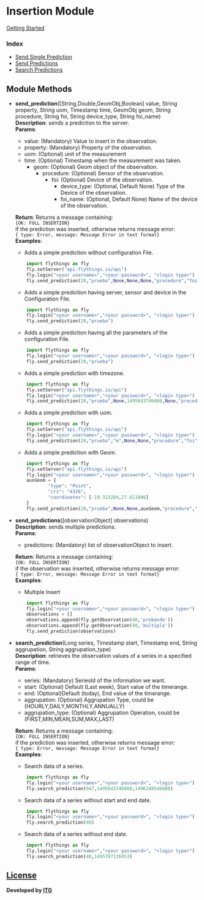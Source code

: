 # Insertion Module

[Getting Started](https://github.com/flythings/python)

### Index

* [Send Single Prediction](#send_prediction)
* [Send Predictions](#send_predictions.)
* [Search Predictions](#search_prediction)

## Module Methods

- <a name="send_prediction"></a>**send_prediction**([String,Double,GeomObj,Boolean] value, String property, String uom,
  Timestamp time, GeomObj geom, String procedure, String foi, String device_type, String foi_name)    
  **Description**: sends a prediction to the server.   
  **Params**:
    - value: (Mandatory) Value to insert in the observation.
    - property: (Mandatory) Property of the observation.
    - uom: (Optional) unit of the measurement
    - time: (Optional) Timestamp when the measurement was taken.
        - geom: (Optional)  Geom object of the observation.
            - procedure: (Optional) Sensor of the observation.
              - foi:  (Optional) Device of the observation.
                - device_type:  (Optional, Default None) Type of the Device of the observation.
                - foi_name:  (Optional, Default None) Name of the device of the observation.

  **Return**: Returns a message containing:      
  ```{OK: FULL INSERTION}```     
  if the prediction was inserted, otherwise returns message error:     
  ```{ type: Error, message: Message Error in text format}```    
  **Examples**:
    * Adds a simple prediction without configuration File.
    ```PYTHON  
        import flythings as fly   
        fly.setServer("api.flythings.io/api")    
        fly.login("<your username>","<your password>", "<login type>")
        fly.send_prediction(20,"prueba",None,None,None,"procedure","foi")    
    ```  
    * Adds a simple prediction having server, sensor and device in the Configuration File.
    ```PYTHON  
        import flythings as fly    
        fly.login("<your username>","<your password>", "<login type>")    
        fly.send_prediction(20,"prueba")    
    ```  
    * Adds a simple prediction having all the parameters of the configuration File.
    ```PYTHON  
        import flythings as fly    
        fly.login("<your username>","<your password>", "<login type>")
        fly.send_prediction(20,"prueba")    
    ```    
    * Adds a simple prediction with timezone.
    ```PYTHON  
        import flythings as fly      
        fly.setServer("api.flythings.io/api")      
        fly.login("<your username>","<your password>", "<login type>")     
        fly.send_prediction(20,"prueba",None,1495643746000,None,"procedure","foi")     
    ```    
    * Adds a simple prediction with uom.
    ```PYTHON  
        import flythings as fly     
        fly.setServer("api.flythings.io/api")      
        fly.login("<your username>","<your password>", "<login type>")     
        fly.send_prediction(20,"prueba","m",None,None,"procedure","foi")    
    ```    
    * Adds a simple prediction with Geom.
    ```PYTHON  
        import flythings as fly      
        fly.setServer("api.flythings.io/api")      
        fly.login("<your username>","<your password>", "<login type>")     
        auxGeom = {  
                "type": "Point",  
                "crs": "4326",  
                "coordinates": [-19.323204,27.611808]  
        }  
        fly.send_prediction(20,"prueba",None,None,auxGeom,"procedure","foi")     
    ```  

- <a name="send_predictions"></a>**send_predictions**([observationObject] observations)    
  **Description**: sends multiple predictions.      
  **Params**:
    - predictions: (Mandatory) list of observationObject to insert.

  **Return**: Returns a message containing:    
  ```{OK: FULL INSERTION}```    
  if the observation was inserted, otherwise returns message error:        
  ```{ type: Error, message: Message Error in text format}```    
  **Examples**:
    * Multiple Insert
    ```PYTHON  
        import flythings as fly     
        fly.login("<your username>","<your password>", "<login type>")    
        observations = []  
        observations.append(fly.getObservation(40,'probando'))  
        observations.append(fly.getObservation(40,'multiple'))  
        fly.send_prediction(observations)  
    ```

- <a name="search_prediction"></a>**search_prediction**(Long series, Timestamp start, Timestamp end, String aggrupation,
  String aggrupation_type)  
  **Description**: retrieves the observation values of a series in a specified range of time.  
  **Params**:
    - series: (Mandatory) SeriesId of the information we want.
    - start: (Optional)  Default (Last week), Start value of the timerange.
    - end:  (Optional)Default (today), End value of the timerange.
    - aggrupation: (Optional) Aggrupation Type, could be (HOURLY,DAILY,MONTHLY,ANNUALLY)
    - aggrupation_type:  (Optional)  Aggrupation Operation, could be (FIRST,MIN,MEAN,SUM,MAX,LAST)

  **Return**: Returns a message containing:   
  ```{OK: FULL INSERTION}```    
  if the prediction was inserted, otherwise returns message error:    
  ```{ type: Error, message: Message Error in text format}```    
  **Examples**:
    * Search data of a series.
    ```PYTHON
        import flythings as fly
        fly.login("<your username>","<your password>", "<login type>")
        fly.search_prediction(947,1495643746000,1496248546000)
    ```
    * Search data of a series without start and end date.
    ```PYTHON
        import flythings as fly
        fly.login("<your username>","<your password>", "<login type>")
        fly.search_prediction(40)
    ```
    * Search data of a series without end date.
    ```PYTHON
        import flythings as fly
        fly.login("<your username>","<your password>", "<login type>")
        fly.search_prediction(40,1495787136953)
    ```

## [License](LICENSE)

**Developed by [ITG](http://www.itg.es)**
